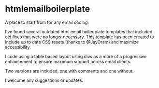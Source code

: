 # htmlemailboilerplate

A place to start from for any email coding. 

I've found several outdated html email boiler plate templates that included old fixes that were no longer necessary. This template has been created to include up to date CSS resets (thanks to @JayOram) and maximize accessibility. 

I code using a table based layout using divs as a more of a progressive enhancement to ensure maximum support across email clients.

Two versions are included, one with comments and one without. 

I welcome any suggestions or updates.
